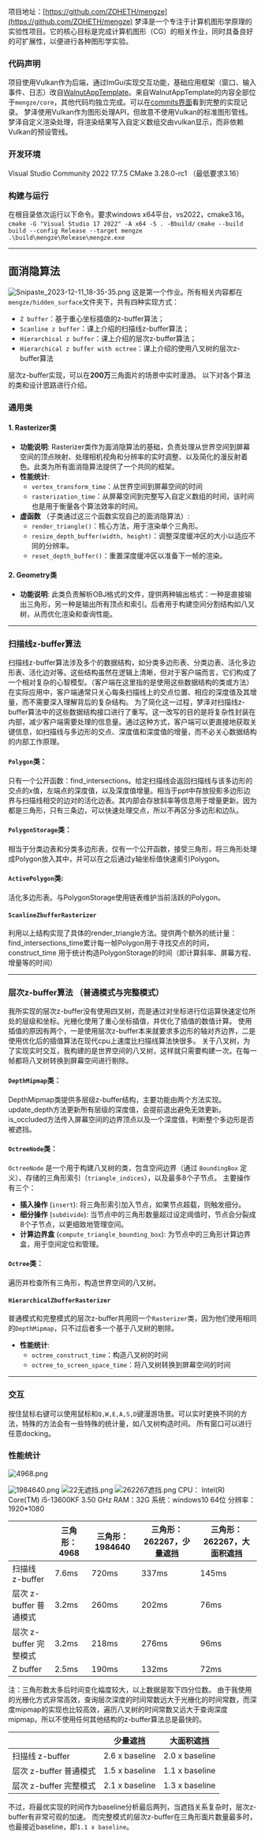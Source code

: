 项目地址：[https://github.com/ZOHETH/mengze](https://github.com/ZOHETH/mengze)
梦泽是一个专注于计算机图形学原理的实验性项目。它的核心目标是完成计算机图形（CG）的相关作业，同时具备良好的可扩展性，以便进行各种图形学实验。
### 代码声明
项目使用Vulkan作为后端，通过ImGui实现交互功能，基础应用框架（窗口、输入事件、日志）改自[WalnutAppTemplate](https://github.com/StudioCherno/WalnutAppTemplate)。来自WalnutAppTemplate的内容全部位于`mengze/core`，其他代码均独立完成。可以在[commits界面](https://github.com/ZOHETH/mengze/commits/master/)看到完整的实现记录。
梦泽使用Vulkan作为图形处理API，但故意不使用Vulkan的标准图形管线。梦泽自定义渲染处理，将渲染结果写入自定义数组交由vulkan显示，而非依赖Vulkan的预设管线。
### 开发环境
Visual Studio Community 2022  17.7.5
CMake 3.28.0-rc1 （最低要求3.16）
### 构建与运行
在根目录依次运行以下命令。要求windows x64平台，vs2022，cmake3.16。
`cmake -G "Visual Studio 17 2022" -A x64 -S . -Bbuild/`
`cmake --build build --config Release --target mengze`
`.\build\mengze\Release\mengze.exe`

---

## 面消隐算法
![Snipaste_2023-12-11_18-35-35.png](https://cdn.nlark.com/yuque/0/2023/png/28259721/1702344406252-2e8e3579-d9ba-4dd3-b48f-8b86c6ed815a.png#averageHue=%23424242&clientId=u80670079-78b8-4&from=drop&id=u2626a2e3&originHeight=946&originWidth=1602&originalType=binary&ratio=1.5&rotation=0&showTitle=false&size=449118&status=done&style=none&taskId=ud4880d4f-5649-416a-9a9a-42497a2ab0b&title=)
这是第一个作业。所有相关内容都在`mengze/hidden_surface`文件夹下，共有四种实现方式：

- `Z buffer`：基于重心坐标插值的z-buffer算法；
- `Scanline z buffer`：课上介绍的扫描线z-buffer算法；
- `Hierarchical z buffer`：课上介绍的层次z-buffer算法；
- `Hierarchical z buffer with octree`：课上介绍的使用八叉树的层次z-buffer算法

层次z-buffer实现，可以在**200万**三角面片的场景中实时漫游。
以下对各个算法的类和设计思路进行介绍。
### 通用类
#### 1. Rasterizer类

- **功能说明**: Rasterizer类作为面消隐算法的基础，负责处理从世界空间到屏幕空间的顶点映射、处理相机视角和分辨率的实时调整、以及简化的漫反射着色。此类为所有面消隐算法提供了一个共同的框架。
- **性能统计**: 
   - `vertex_transform_time`：从世界空间到屏幕空间的时间
   - `rasterization_time`：从屏幕空间到完整写入自定义数组的时间，该时间也是用于衡量各个算法效率的时间。
- **虚函数** （子类通过这三个函数实现自己的面消隐算法）: 
   - `render_triangle()`：核心方法，用于渲染单个三角形。
   - `resize_depth_buffer(width, height)`：调整深度缓冲区的大小以适应不同的分辨率。
   - `reset_depth_buffer()`：重置深度缓冲区以准备下一帧的渲染。
#### 2. Geometry类

- **功能说明**: 此类负责解析OBJ格式的文件，提供两种输出格式：一种是直接输出三角形，另一种是输出所有顶点和索引。后者用于构建空间分割结构如八叉树，从而优化渲染和查询性能。

---

### 扫描线z-buffer算法
扫描线z-buffer算法涉及多个的数据结构，如分类多边形表、分类边表、活化多边形表、活化边对等。这些结构虽然在逻辑上清晰，但对于客户端而言，它们构成了一个相对复杂的心智模型。（客户端在这里指的是使用这些数据结构的类或方法）在实际应用中，客户端通常只关心每条扫描线上的交点位置、相应的深度值及其增量，而不需要深入理解背后的复杂结构。
为了简化这一过程，梦泽对扫描线z-buffer算法中的这些数据结构接口进行了重写。这一改写的目的是将复杂性封装在内部，减少客户端需要处理的信息量。通过这种方式，客户端可以更直接地获取关键信息，如扫描线与多边形的交点、深度值和深度值的增量，而不必关心数据结构的内部工作原理。
#### `Polygon`类：
只有一个公开函数：find_intersections。给定扫描线会返回扫描线与该多边形的交点的x值，左端点的深度值，以及深度值增量。相当于ppt中存放投影多边形边界与扫描线相交的边对的活化边表。其内部会存放斜率等信息用于增量更新。因为都是三角形，只有三条边，可以快速处理交点，所以不再区分多边形和边队。
#### `PolygonStorage`类：
相当于分类边表和分类多边形表，仅有一个公开函数，接受三角形，将三角形处理成Polygon放入其中，并可以在之后通过y轴坐标值快速索引Polygon。
#### `ActivePolygon`类:
活化多边形表。与PolygonStorage使用链表维护当前活跃的Polygon。
#### `ScanlineZbufferRasterizer`
利用以上结构实现了具体的render_triangle方法。提供两个额外的统计量：find_intersections_time累计每一帧Polygon用于寻找交点的时间，construct_time 用于统计构造PolygonStorage的时间（即计算斜率、屏幕方程、增量等的时间）

---

### 层次z-buffer算法 （普通模式与完整模式）
我所实现的层次z-buffer没有使用四叉树，而是通过对坐标进行位运算快速定位所处的层级和坐标。光栅化使用了重心坐标插值，并优化了插值的数值计算。
使用插值的原因有两个，一是使用层次z-buffer本来就要求多边形的轴对齐边界，二是使用优化后的插值算法在现代cpu上速度比扫描线算法快很多。
关于八叉树，为了实现实时交互，我构建的是世界空间的八叉树，这样就只需要构建一次。在每一帧都将八叉树转换到屏幕空间进行剔除。
#### `DepthMipmap`类：
DepthMipmap类提供多层级z-buffer结构，主要功能由两个方法实现。
update_depth方法更新所有层级的深度值，会提前退出避免无效更新。
is_occluded方法传入屏幕空间的边界顶点以及一个深度值，判断整个多边形是否被遮挡。
#### `OctreeNode`类：
`OctreeNode` 是一个用于构建八叉树的类，包含空间边界（通过 `BoundingBox` 定义）、存储的三角形索引（`triangle_indices`），以及最多8个子节点。 
主要操作有三个：

- **插入操作** (`insert`): 将三角形索引加入节点，如果节点超载，则触发细分。
- **细分操作** (`subdivide`): 当节点中的三角形数量超过设定阈值时，节点会分裂成8个子节点，以更细致地管理空间。
- **计算边界盒** (`compute_triangle_bounding_box`): 为节点中的三角形计算边界盒，用于空间定位和管理。
#### `Octree`类：
遍历并检查所有三角形，构造世界空间的八叉树。
#### `HierarchicalZbufferRasterizer`
普通模式和完整模式的层次z-buffer共用同一个`Rasterizer`类，因为他们使用相同的`DepthMipmap`，只不过后者多一个基于八叉树的剔除。

- **性能统计**: 
   - `octree_construct_time`：构造八叉树的时间
   - `octree_to_screen_space_time`：将八叉树转换到屏幕空间的时间

---

### 交互
按住鼠标右键可以使用鼠标和`Q,W,E,A,S,D`键漫游场景。可以实时更换不同的方法，特殊的方法会有一些特殊的统计量，如八叉树构造时间。
所有窗口可以进行任意docking。
### 性能统计
![4968.png](https://cdn.nlark.com/yuque/0/2023/png/28259721/1702352167745-02937b2b-ddaf-49a3-9883-a0b134884082.png#averageHue=%23262626&clientId=u80670079-78b8-4&from=drop&id=u4bbbb824&originHeight=1279&originWidth=1938&originalType=binary&ratio=1.5&rotation=0&showTitle=false&size=91328&status=done&style=none&taskId=ua60ac2de-c13a-40fb-91c5-901ed974df9&title=)

![1984640.png](https://cdn.nlark.com/yuque/0/2023/png/28259721/1702352181951-7c382f07-4e3c-4766-8b3f-2e93cebf14e9.png#averageHue=%232a2a2a&clientId=u80670079-78b8-4&from=drop&id=ue874fea1&originHeight=1279&originWidth=1938&originalType=binary&ratio=1.5&rotation=0&showTitle=false&size=394846&status=done&style=none&taskId=u95ff9937-1ff4-4a30-bff5-a6a395ac8dc&title=)
![22无遮挡.png](https://cdn.nlark.com/yuque/0/2023/png/28259721/1702352212638-d5fa48f4-ae7e-4a48-8639-0263ce25ea72.png#averageHue=%23676767&clientId=u80670079-78b8-4&from=drop&id=ueb653d6f&originHeight=1279&originWidth=1938&originalType=binary&ratio=1.5&rotation=0&showTitle=false&size=430246&status=done&style=none&taskId=ub388ceaa-9795-43c8-9312-bacded9c5cb&title=)
![262267遮挡.png](https://cdn.nlark.com/yuque/0/2023/png/28259721/1702352189769-28e9c312-1032-4fd9-8714-71b689a7a282.png#averageHue=%23707070&clientId=u80670079-78b8-4&from=drop&id=u25b3dbd5&originHeight=1279&originWidth=1938&originalType=binary&ratio=1.5&rotation=0&showTitle=false&size=236108&status=done&style=none&taskId=ud63282f8-9404-4ab9-a358-987d0cfbba3&title=)
CPU： Intel(R) Core(TM) i5-13600KF   3.50 GHz
RAM：32G
系统：windows10 64位
分辨率：1920*1080

 
|| 三角形：4968 | 三角形：1984640 | 三角形：262267，少量遮挡 | 三角形：262267，大面积遮挡 |
| --- | --- | --- | --- | --- |
| 扫描线 z-buffer | 7.6ms | 720ms | 337ms | 145ms |
| 层次 z-buffer 普通模式 | 3.2ms | 260ms | 202ms | 76ms |
| 层次 z-buffer 完整模式 | 3.2ms | 218ms | 276ms | 96ms |
| Z buffer | 2.5ms | 190ms | 132ms | 72ms |


注：三角形数太多后时间变化幅度较大，以上数据是取下四分位数。
由于我使用的光栅化方式非常高效，查询层次深度的时间常数远大于光栅化的时间常数，而深度mipmap的实现也比较高效，遍历八叉树的时间常数又远大于查询深度mipmap。所以不使用任何其他结构的z-buffer算法总是最快的。

|  | 少量遮挡 | 大面积遮挡 |
| --- | --- | --- |
| 扫描线 z-buffer | 2.6 x baseline | 2.0 x baseline |
| 层次 z-buffer 普通模式 | 1.5 x baseline | 1.1 x baseline |
| 层次 z-buffer 完整模式 | 2.1 x baseline | 1.3 x baseline |

不过，将最优实现的时间作为baseline分析最后两列，当遮挡关系复杂时，层次z-buffer有非常可观的加速。
而完整模式的层次z-buffer在三角形面片数量最多时，也最接近baseline，即`1.1 x baseline`。
